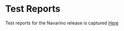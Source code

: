 # Test Reports

Test reports for the Navarino release is captured [Here](https://drive.google.com/drive/folders/1ut7OhkfJiek_-lxIkeljt8C4gOTjeHTx)
